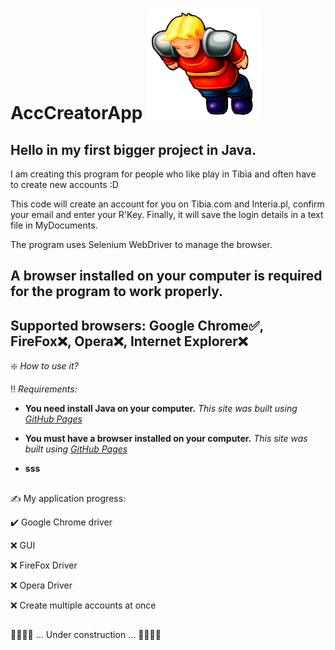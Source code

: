 # AccCreatorApp ![This is an image](Tibia_icon.png)

## Hello in my first bigger project in Java. 

I am creating this program for people who like play in Tibia and often have to create new accounts :D 

This code will create an account for you on Tibia.com and Interia.pl, confirm your email and enter your R'Key.
Finally, it will save the login details in a text file in MyDocuments.

The program uses Selenium WebDriver to manage the browser.

## A browser installed on your computer is required for the program to work properly.

## Supported browsers:  Google Chrome✅, FireFox❌, Opera❌, Internet Explorer❌
    
❇️ *How to use it?*

‼️ *Requirements:*

- **You need install Java on your computer.** *This site was built using [GitHub Pages](https://pages.github.com/)*
* **You must have a browser installed on your computer.** *This site was built using [GitHub Pages](https://pages.github.com/)*
+ **sss**


## 

✍️ My application progress:
 
   ✔️   Google Chrome driver
  
   ❌   GUI 
  
   ❌   FireFox Driver 
    
   ❌   Opera Driver 
      
   ❌   Create multiple accounts at once
    


## 
👷👷👷👷	  ...  Under construction  ...    👷👷👷👷
